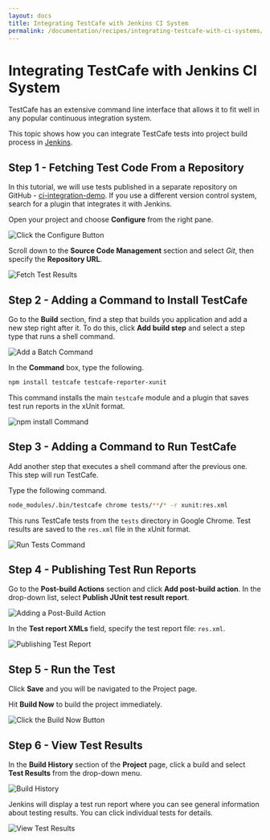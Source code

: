 ```yaml
---
layout: docs
title: Integrating TestCafe with Jenkins CI System
permalink: /documentation/recipes/integrating-testcafe-with-ci-systems/jenkins.html
---
```

# Integrating TestCafe with Jenkins CI System

TestCafe has an extensive command line interface that allows it to fit well in any popular continuous integration system.

This topic shows how you can integrate TestCafe tests into project build process in [Jenkins](https://jenkins.io/).

## Step 1 - Fetching Test Code From a Repository

In this tutorial, we will use tests published in a separate repository on GitHub - [ci-integration-demo](https://github.com/VasilyStrelyaev/ci-integration-demo). If you use a different version control system, search for a plugin that integrates it with Jenkins.

Open your project and choose **Configure** from the right pane.

![Click the Configure Button](../../../images/jenkins/project-configure.png)

Scroll down to the **Source Code Management** section and select *Git*, then specify the **Repository URL**.

![Fetch Test Results](../../../images/jenkins/check-out-tests.png)

## Step 2 - Adding a Command to Install TestCafe

Go to the **Build** section, find a step that builds you application and add a new step right after it. To do this, click **Add build step** and select a step type that runs a shell command.

![Add a Batch Command](../../../images/jenkins/add-batch-command.png)

In the **Command** box, type the following.

```sh
npm install testcafe testcafe-reporter-xunit
```

This command installs the main `testcafe` module and a plugin that saves test run reports in the xUnit format.

![npm install Command](../../../images/jenkins/npm-install-command.png)

## Step 3 - Adding a Command to Run TestCafe

Add another step that executes a shell command after the previous one. This step will run TestCafe.

Type the following command.

```sh
node_modules/.bin/testcafe chrome tests/**/* -r xunit:res.xml
```

This runs TestCafe tests from the `tests` directory in Google Chrome. Test results are saved to the `res.xml` file in the xUnit format.

![Run Tests Command](../../../images/jenkins/run-tests-command.png)

## Step 4 - Publishing Test Run Reports

Go to the **Post-build Actions** section and click **Add post-build action**. In the drop-down list, select **Publish JUnit test result report**.

![Adding a Post-Build Action](../../../images/jenkins/add-post-build-action.png)

In the **Test report XMLs** field, specify the test report file: `res.xml`.

![Publishing Test Report](../../../images/jenkins/publish-test-report.png)

## Step 5 - Run the Test

Click **Save** and you will be navigated to the Project page.

Hit **Build Now** to build the project immediately.

![Click the Build Now Button](../../../images/jenkins/project-build-now.png)

## Step 6 - View Test Results

In the **Build History** section of the **Project** page, click a build and select **Test Results** from the drop-down menu.

![Build History](../../../images/jenkins/build-history.png)

Jenkins will display a test run report where you can see general information about testing results. You can click individual tests for details.

![View Test Results](../../../images/jenkins/test-results.png)
